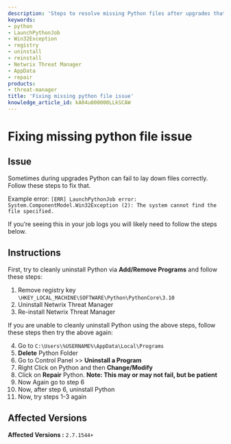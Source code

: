 ```yaml
---
description: 'Steps to resolve missing Python files after upgrades that cause LaunchPythonJob errors when running Netwrix Threat Manager; includes registry removal, manual file deletion, repair, and reinstall instructions.'
keywords:
- python
- LaunchPythonJob
- Win32Exception
- registry
- uninstall
- reinstall
- Netwrix Threat Manager
- AppData
- repair
products:
- threat-manager
title: 'Fixing missing python file issue'
knowledge_article_id: kA04u000000LLkSCAW
---
```


# Fixing missing python file issue

## Issue
Sometimes during upgrades Python can fail to lay down files correctly. Follow these steps to fix that.

Example error:
`[ERR] LaunchPythonJob error: System.ComponentModel.Win32Exception (2): The system cannot find the file specified.`

If you’re seeing this in your job logs you will likely need to follow the steps below.

## Instructions
First, try to cleanly uninstall Python via **Add/Remove Programs** and follow these steps:

1. Remove registry key `\HKEY_LOCAL_MACHINE\SOFTWARE\Python\PythonCore\3.10`
2. Uninstall Netwrix Threat Manager
3. Re-install Netwrix Threat Manager

If you are unable to cleanly uninstall Python using the above steps, follow these steps then try the above again:

4. Go to `C:\Users\%USERNAME%\AppData\Local\Programs`
5. **Delete** Python Folder
6. Go to Control Panel >> **Uninstall a Program**
7. Right Click on Python and then **Change/Modify**
8. Click on **Repair** Python. **Note: This may or may not fail, but be patient**
9. Now Again go to step 6
10. Now, after step 6, uninstall Python
11. Now, try steps 1-3 again

## Affected Versions
**Affected Versions :** `2.7.1544+`